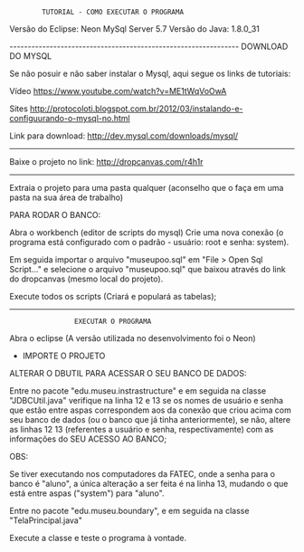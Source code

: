 			
			
			TUTORIAL - COMO EXECUTAR O PROGRAMA


Versão do Eclipse: Neon
MySql Server 5.7
Versão do Java: 1.8.0_31



---------------------------------------------------------------						DOWNLOAD DO MYSQL

Se não posuir e não saber instalar o Mysql, aqui segue os links de tutoriais:

Vídeo
https://www.youtube.com/watch?v=ME1tWqVoOwA

Sites
http://protocoloti.blogspot.com.br/2012/03/instalando-e-configuurando-o-mysql-no.html


Link para download:
http://dev.mysql.com/downloads/mysql/

---------------------------------------------------------------

Baixe o projeto no link:
http://dropcanvas.com/r4h1r

---------------------------------------------------------------

Extraia o projeto para uma pasta qualquer (aconselho que o faça em uma pasta na sua área de trabalho)


PARA RODAR O BANCO:


Abra o workbench (editor de scripts do mysql)
Crie uma nova conexão (o programa está configurado com o padrão - usuário: root e senha: system).

Em seguida importar o arquivo "museupoo.sql" em
"File > Open Sql Script..." e selecione o arquivo "museupoo.sql" que baixou através do link do dropcanvas (mesmo local do projeto).

Execute todos os scripts (Criará e populará as tabelas);

---------------------------------------------------------------

					EXECUTAR O PROGRAMA


Abra o eclipse (A versão utilizada no desenvolvimento foi o Neon)


* IMPORTE O PROJETO



ALTERAR O DBUTIL PARA ACESSAR O SEU BANCO DE DADOS:

Entre no pacote "edu.museu.instrastructure" e em seguida na classe "JDBCUtil.java"
verifique na linha 12 e 13 se os nomes de usuário e senha que estão entre aspas correspondem aos da conexão que criou acima com seu banco de dados (ou o banco que já tinha anteriormente), se não, altere as linhas 12  13 (referentes a usuário e senha, respectivamente) com as informações do SEU ACESSO AO BANCO;



OBS: 

Se tiver executando nos computadores da FATEC, onde a senha para o banco é "aluno", a única alteração a ser feita é na linha 13, mudando o que está entre aspas ("system") para "aluno".


Entre no pacote "edu.museu.boundary", e em seguida na classe "TelaPrincipal.java"

Execute a classe e teste o programa à vontade.

